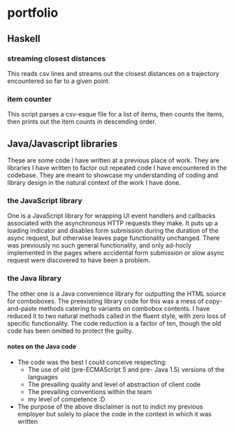 # portfolio

## Haskell
### streaming closest distances
This reads csv lines and streams out the closest distances on a trajectory encountered so far to a given point.

### item counter
This script parses a csv-esque file for a list of items, then counts the items, then prints out the item counts in descending order.

## Java/Javascript libraries
These are some code I have written at a previous place of work.
They are libraries I have written to factor out repeated code I have encountered in the codebase.
They are meant to showcase my understanding of coding and library design in the natural context of the work I have done.

### the JavaScript library
One is a JavaScript library for wrapping UI event handlers and callbacks associated with the asynchronous HTTP requests they make.
It puts up a loading indicator and disables form submission during the duration of the async request, but otherwise leaves page functionality unchanged.
There was previously no such general functionality, and only ad-hocly implemented in the pages where accidental form submission or slow async request were discovered to have been a problem.

### the Java library
The other one is a Java convenience library for outputting the HTML source for comboboxes. The preexisting library code for this was a mess of copy-and-paste methods catering to variants on combobox contents. I have reduced it to two natural methods called in the fluent style, with zero loss of specific functionality. The code reduction is a factor of ten, though the old code has been omitted to protect the guilty.

#### notes on the Java code
- The code was the best I could conceive respecting:
  - The use of old (pre-ECMAScript 5 and pre- Java 1.5) versions of the languages
  - The prevailing quality and level of abstraction of client code
  - The prevailing conventions within the team
  - my level of competence :D
- The purpose of the above disclaimer is not to indict my previous employer but solely to place the code in the context in which it was written
